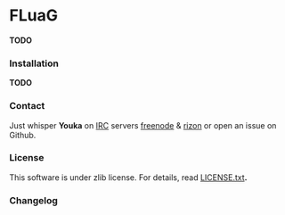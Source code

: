 # FLuaG

**TODO**

### Installation

**TODO**

### Contact
Just whisper <b>Youka</b> on <a href="http://en.wikipedia.org/wiki/IRC">IRC</a> servers [freenode](https://www.freenode.net/) & [rizon](http://rizon.net/) or open an issue on Github.

### License
This software is under zlib license. For details, read [LICENSE.txt](LICENSE.txt)<b>.

### Changelog

